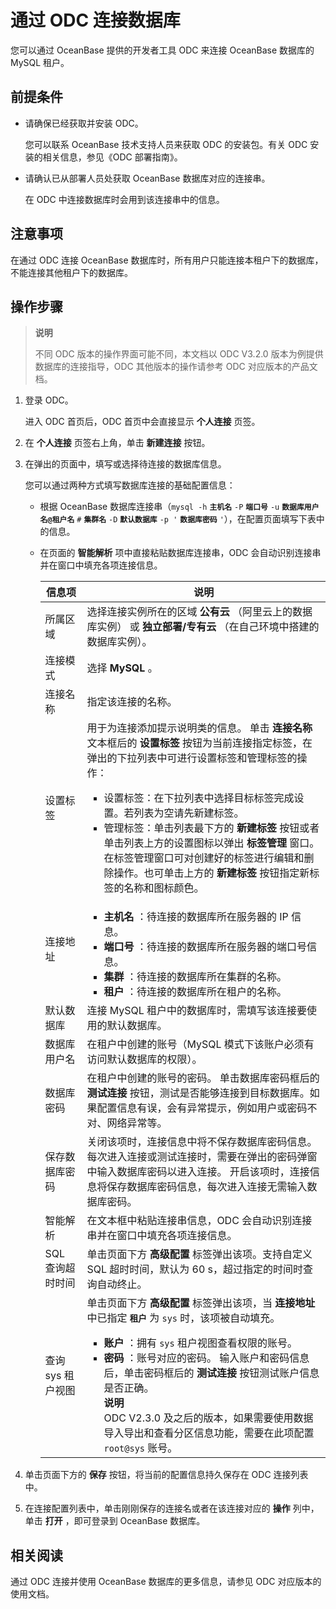 通过 ODC 连接数据库
=================================

您可以通过 OceanBase 提供的开发者工具 ODC 来连接 OceanBase 数据库的  MySQL 租户。

前提条件
-------------------------

* 请确保已经获取并安装 ODC。

  您可以联系 OceanBase 技术支持人员来获取 ODC 的安装包。有关 ODC 安装的相关信息，参见《ODC 部署指南》。
  
* 请确认已从部署人员处获取 OceanBase 数据库对应的连接串。

  在 ODC 中连接数据库时会用到该连接串中的信息。
  
注意事项
-------------------------

在通过 ODC 连接 OceanBase 数据库时，所有用户只能连接本租户下的数据库，不能连接其他租户下的数据库。

操作步骤
-------------------------

>**说明**
>
>不同 ODC 版本的操作界面可能不同，本文档以 ODC V3.2.0 版本为例提供数据库的连接指导，ODC 其他版本的操作请参考 ODC 对应版本的产品文档。

1. 登录 ODC。

   进入 ODC 首页后，ODC 首页中会直接显示 **个人连接** 页签。

2. 在 **个人连接** 页签右上角，单击 **新建连接** 按钮。

3. 在弹出的页面中，填写或选择待连接的数据库信息。

   您可以通过两种方式填写数据库连接的基础配置信息：
   * 根据 OceanBase 数据库连接串（`mysql -h` **`主机名`** `-P` **`端口号`** `-u` **`数据库用户名@租户名`** `#` **`集群名`** `-D` **`默认数据库`** `-p '` **`数据库密码`** `'`），在配置页面填写下表中的信息。

   * 在页面的 **智能解析** 项中直接粘贴数据库连接串，ODC 会自动识别连接串并在窗口中填充各项连接信息。

     |     信息项     |                                                                                                                                                                                       说明                                                                                                                                                                                       |
     |-------------|--------------------------------------------------------------------------------------------------------------------------------------------------------------------------------------------------------------------------------------------------------------------------------------------------------------------------------------------------------------------------------|
     | 所属区域        | 选择连接实例所在的区域 **公有云** （阿里云上的数据库实例） 或 **独立部署/专有云** （在自己环境中搭建的数据库实例）。                                                                                                                                                                                                                                                                                                              |
     | 连接模式        | 选择 **MySQL**  。                                                                                                                                                                                                                                                                                                                                                    |
     | 连接名称        | 指定该连接的名称。                                                                                                                                                                                                                                                                                                                                                                      |
     | 设置标签        | 用于为连接添加提示说明类的信息。 单击 **连接名称** 文本框后的 **设置标签** 按钮为当前连接指定标签，在弹出的下拉列表中可进行设置标签和管理标签的操作： <ul><li>设置标签：在下拉列表中选择目标标签完成设置。若列表为空请先新建标签。<li> 管理标签：单击列表最下方的 **新建标签** 按钮或者单击列表上方的设置图标以弹出 **标签管理** 窗口。在标签管理窗口可对创建好的标签进行编辑和删除操作。也可单击上方的 **新建标签** 按钮指定新标签的名称和图标颜色。</li></ul>                 |
     | 连接地址        | <ul><li>**主机名** ：待连接的数据库所在服务器的 IP 信息。</li><li> **端口号** ：待连接的数据库所在服务器的端口号信息。</li> <li>**集群** ：待连接的数据库所在集群的名称。</li><li> **租户** ：待连接的数据库所在租户的名称。</li></ul>                                                                                                  |
     | 默认数据库       | 连接 MySQL 租户中的数据库时，需填写该连接要使用的默认数据库。                                                                                                                                                                                                                                                                                                                   |
     | 数据库用户名      | 在租户中创建的账号（MySQL 模式下该账户必须有访问默认数据库的权限）。                                                                                                                                                                                                                                                                                                                                          |
     | 数据库密码       | 在租户中创建的账号的密码。 单击数据库密码框后的 **测试连接** 按钮，测试是否能够连接到目标数据库。如果配置信息有误，会有异常提示，例如用户或密码不对、网络异常等。                                                                                                                                                                                                                                                                           |
     | 保存数据库密码     | 关闭该项时，连接信息中将不保存数据库密码信息。每次进入连接或测试连接时，需要在弹出的密码弹窗中输入数据库密码以进入连接。 开启该项时，连接信息将保存数据库密码信息，每次进入连接无需输入数据库密码。                                                                                                                                                                                                                                                             |
     | 智能解析        | 在文本框中粘贴连接串信息，ODC 会自动识别连接串并在窗口中填充各项连接信息。                                                                                                                                                                                                                                                                                                                                        |
     | SQL 查询超时时间  | 单击页面下方 **高级配置** 标签弹出该项。支持自定义 SQL 超时时间，默认为 60 s，超过指定的时间时查询自动终止。                                                                                                                                                                                                                                                                                                                 |
     | 查询 sys 租户视图 | 单击页面下方 **高级配置** 标签弹出该项，当 **连接地址** 中已指定 **`租户`** 为 `sys` 时，该项被自动填充。<ul><li> **账户** ：拥有 `sys` 租户视图查看权限的账号。<li> **密码** ：账号对应的密码。    输入账户和密码信息后，单击密码框后的 **测试连接** 按钮测试账户信息是否正确。 <br>**说明** <br> ODC V2.3.0 及之后的版本，如果需要使用数据导入导出和查看分区信息功能，需要在此项配置 `root@sys` 账号。 |

4. 单击页面下方的 **保存** 按钮，将当前的配置信息持久保存在 ODC 连接列表中。

5. 在连接配置列表中，单击刚刚保存的连接名或者在该连接对应的 **操作** 列中，单击 **打开** ，即可登录到 OceanBase 数据库。

相关阅读
-------------------------

通过 ODC 连接并使用 OceanBase 数据库的更多信息，请参见 ODC 对应版本的使用文档。
